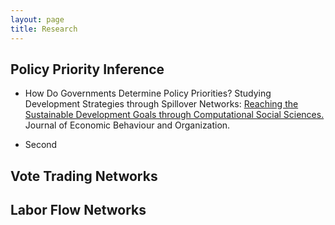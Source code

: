 ```yaml
---
layout: page
title: Research
---
```


## Policy Priority Inference

* <p>How Do Governments Determine Policy Priorities? Studying Development Strategies through Spillover Networks: <a target="_blank" rel="noopener noreferrer" href="https://arxiv.org/abs/1902.00432">Reaching the Sustainable Development Goals through Computational Social Sciences.</a> Journal of Economic Behaviour and Organization.
  
* Second


## Vote Trading Networks

## Labor Flow Networks

